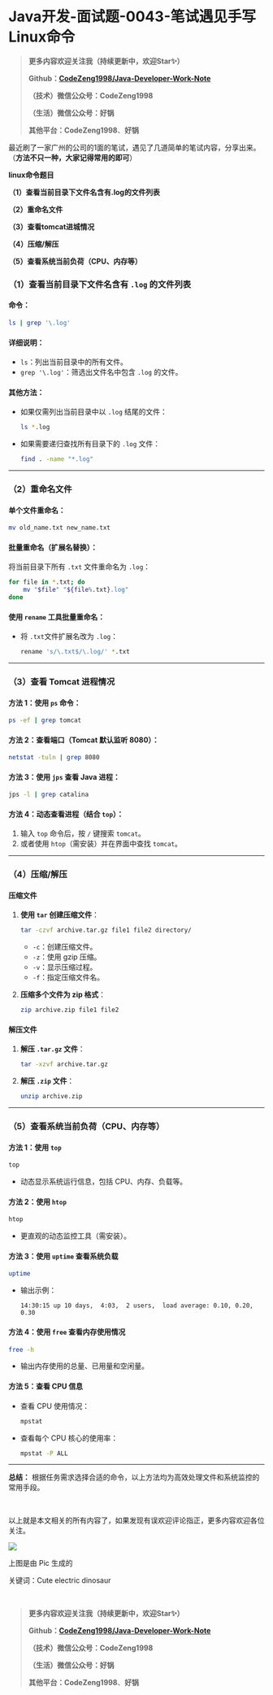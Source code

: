 # Java开发-面试题-0043-笔试遇见手写Linux命令

> **更多内容欢迎关注我（持续更新中，欢迎Star✨）**
>
> **Github：[CodeZeng1998/Java-Developer-Work-Note](https://github.com/CodeZeng1998/Java-Developer-Work-Note)**
>
> **（技术）微信公众号：CodeZeng1998**
>
> **（生活）微信公众号：好锅**
>
> **其他平台：CodeZeng1998**、**好锅**



最近刷了一家广州的公司的1面的笔试，遇见了几道简单的笔试内容，分享出来。（**方法不只一种，大家记得常用的即可**）





**linux命令题目** 

**（1）查看当前目录下文件名含有.log的文件列表**

**（2）重命名文件**

**（3）查看tomcat进城情况**

**（4）压缩/解压**

**（5）查看系统当前负荷（CPU、内存等）**







### **（1）查看当前目录下文件名含有 `.log` 的文件列表**

#### **命令**：

```bash
ls | grep '\.log'
```

#### **详细说明**：

- `ls`：列出当前目录中的所有文件。
- `grep '\.log'`：筛选出文件名中包含 `.log` 的文件。

#### **其他方法**：

- 如果仅需列出当前目录中以 `.log` 结尾的文件：

  ```bash
  ls *.log
  ```

- 如果需要递归查找所有目录下的 `.log` 文件：

  ```bash
  find . -name "*.log"
  ```

------

### **（2）重命名文件**

#### **单个文件重命名**：

```bash
mv old_name.txt new_name.txt
```

#### **批量重命名（扩展名替换）**：

将当前目录下所有 `.txt` 文件重命名为 `.log`：

```bash
for file in *.txt; do
    mv "$file" "${file%.txt}.log"
done
```

#### **使用 `rename` 工具批量重命名**：

- 将 `.txt`文件扩展名改为 `.log`：

  ```bash
  rename 's/\.txt$/\.log/' *.txt
  ```

------

### **（3）查看 Tomcat 进程情况**

#### **方法 1：使用 `ps` 命令**：

```bash
ps -ef | grep tomcat
```

#### **方法 2：查看端口（Tomcat 默认监听 8080）**：

```bash
netstat -tuln | grep 8080
```

#### **方法 3：使用 `jps` 查看 Java 进程**：

```bash
jps -l | grep catalina
```

#### **方法 4：动态查看进程（结合 `top`）**：

1. 输入 `top` 命令后，按 `/` 键搜索 `tomcat`。
2. 或者使用 `htop`（需安装）并在界面中查找 `tomcat`。

------

### **（4）压缩/解压**

#### **压缩文件**

1. **使用 `tar` 创建压缩文件**：

   ```bash
   tar -czvf archive.tar.gz file1 file2 directory/
   ```

   - `-c`：创建压缩文件。
   - `-z`：使用 gzip 压缩。
   - `-v`：显示压缩过程。
   - `-f`：指定压缩文件名。

2. **压缩多个文件为 zip 格式**：

   ```bash
   zip archive.zip file1 file2
   ```

#### **解压文件**

1. **解压 `.tar.gz` 文件**：

   ```bash
   tar -xzvf archive.tar.gz
   ```

2. **解压 `.zip` 文件**：

   ```bash
   unzip archive.zip
   ```

------

### **（5）查看系统当前负荷（CPU、内存等）**

#### **方法 1：使用 `top`**

```bash
top
```

- 动态显示系统运行信息，包括 CPU、内存、负载等。

#### **方法 2：使用 `htop`**

```bash
htop
```

- 更直观的动态监控工具（需安装）。

#### **方法 3：使用 `uptime` 查看系统负载**

```bash
uptime
```

- 输出示例：

  ```
  14:30:15 up 10 days,  4:03,  2 users,  load average: 0.10, 0.20, 0.30
  ```

#### **方法 4：使用 `free` 查看内存使用情况**

```bash
free -h
```

- 输出内存使用的总量、已用量和空闲量。

#### **方法 5：查看 CPU 信息**

- 查看 CPU 使用情况：

  ```bash
  mpstat
  ```

- 查看每个 CPU 核心的使用率：

  ```bash
  mpstat -P ALL
  ```

------

**总结：** 根据任务需求选择合适的命令，以上方法均为高效处理文件和系统监控的常用手段。







<br/>

以上就是本文相关的所有内容了，如果发现有误欢迎评论指正，更多内容欢迎各位关注。

![](https://github.com/CodeZeng1998/Java-Developer-Work-Note/blob/main/Interview/image/0043.png?raw=true)

上图是由 Pic 生成的

关键词：Cute electric dinosaur

<br/>



> **更多内容欢迎关注我（持续更新中，欢迎Star✨）**
>
> **Github：[CodeZeng1998/Java-Developer-Work-Note](https://github.com/CodeZeng1998/Java-Developer-Work-Note)**
>
> **（技术）微信公众号：CodeZeng1998**
>
> **（生活）微信公众号：好锅**
>
> **其他平台：CodeZeng1998**、**好锅**



